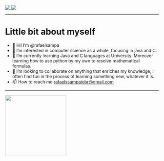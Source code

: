 
<!---
![rafaelsampa's Stats](https://github-readme-stats.vercel.app/api?username=rafaelsampa&theme=midnight-purple&show_icons=true&hide_border=true&count_private=false) >
![rafaelsampa's Streak](https://github-readme-streak-stats.herokuapp.com/?user=rafaelsampa&theme=midnight-purple&hide_border=true) 

</div> -->


<a href="https://github.com/anuraghazra/github-readme-stats">
  <img align="center" src="https://github-readme-stats.vercel.app/api?username=rafaelsampa&theme=midnight-purple&show_icons=true&hide_border=true&count_private=false" />
</a>
<a href="https://github.com/anuraghazra/convoychat">
  <img align="center" src="https://github-readme-streak-stats.herokuapp.com/?user=rafaelsampa&theme=midnight-purple&hide_border=true" />
</a>


_________________________________

# Little bit about myself
- 👋 Hi! I’m @rafaelsampa
- 👀 I’m interested in computer science as a whole, focusing in java and C. 
- 🌱 I’m currently learning Java and C languages at University. Moreover learning how to use python by my own to resolve mathematical formulas.
- 💞️ I’m looking to collaborate on anything that enriches my knowledge, I often find fun in the process of learning something new, whatever it is.
- 📫 How to reach me rafaelssampaiobr@gmail.com
  
________________________________

<a href="https://github.com/anuraghazra/github-readme-stats">
  <img height=200 align="center" src="https://github-readme-stats.vercel.app/api/top-langs/?username=rafaelsampa&theme=midnight-purple&show_icons=true&hide_border=true&layout=compact" />
</a>

